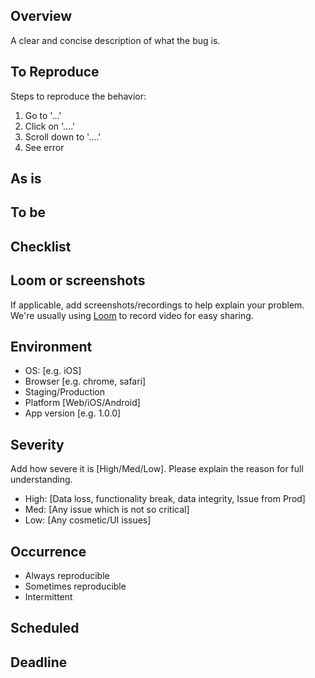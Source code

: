## Overview
A clear and concise description of what the bug is.

## To Reproduce
Steps to reproduce the behavior:
1. Go to '...'
2. Click on '....'
3. Scroll down to '....'
4. See error

## As is

## To be

## Checklist

## Loom or screenshots
If applicable, add screenshots/recordings to help explain your problem.  
We're usually using [Loom](https://www.loom.com/) to record video for easy sharing.

## Environment
 - OS: [e.g. iOS]
 - Browser [e.g. chrome, safari]
 - Staging/Production
 - Platform [Web/iOS/Android]
 - App version [e.g. 1.0.0]

## Severity
Add how severe it is [High/Med/Low]. Please explain the reason for full understanding.
- High: [Data loss, functionality break, data integrity, Issue from Prod]
- Med: [Any issue which is not so critical]
- Low: [Any cosmetic/UI issues]

## Occurrence
- Always reproducible
- Sometimes reproducible
- Intermittent

## Scheduled

## Deadline